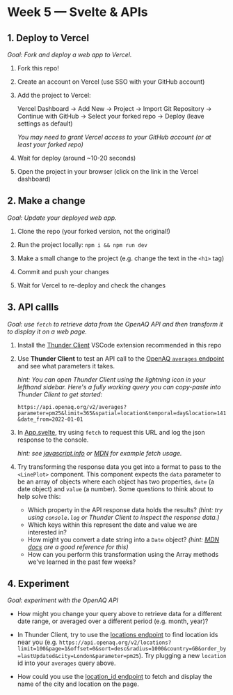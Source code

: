 # Week 5 — Svelte & APIs


## 1. Deploy to Vercel

_Goal: Fork and deploy a web app to Vercel._

1. Fork this repo!

2. Create an account on Vercel (use SSO with your GitHub account)

3. Add the project to Vercel:

    Vercel Dashboard → Add New → Project → Import Git Repository → Continue with GitHub → Select your forked repo -> Deploy (leave settings as default)
   
   _You may need to grant Vercel access to your GitHub account (or at least your forked repo)_

4. Wait for deploy (around ~10-20 seconds)

5. Open the project in your browser (click on the link in the Vercel dashboard)

## 2. Make a change

_Goal: Update your deployed web app._

1. Clone the repo (your forked version, not the original!)

2. Run the project locally: `npm i && npm run dev`

3. Make a small change to the project (e.g. change the text in the `<h1>` tag)

4. Commit and push your changes

5. Wait for Vercel to re-deploy and check the changes

## 3. API callls

_Goal: use `fetch` to retrieve data from the OpenAQ API and then transform it to display it on a web page._


1. Install the [Thunder Client](vscode:extension/rangav.vscode-thunder-client) VSCode extension recommended in this repo

2. Use __Thunder Client__ to test an API call to the [OpenAQ `averages` endpoint](https://docs.openaq.org/reference/averages_v2_get_v2_averages_get) and see what parameters it takes.

    _hint: You can open Thunder Client using the lightning icon in your lefthand sidebar. Here's a fully working query you can copy-paste into Thunder Client to get started:_

    `https://api.openaq.org/v2/averages?parameter=pm25&limit=365&spatial=location&temporal=day&location=141&date_from=2022-01-01`

3. In [App.svelte](./src/App.svelte), try using `fetch` to request this URL and log the json response to the console.

    _hint: see [javascript.info](https://javascript.info/fetch#summary) or [MDN](https://developer.mozilla.org/en-US/docs/Web/API/Fetch_API/Using_Fetch) for example fetch usage._

4. Try transforming the response data you get into a format to pass to the `<LinePlot>` component. This component expects the `data` parameter to be an array of objects where each object has two properties, `date` (a date object) and `value` (a number). Some questions to think about to help solve this:

    - Which property in the API response data holds the results? _(hint: try using `console.log` or Thunder Client to inspect the response data.)_
    - Which keys within this represent the date and value we are interested in?
    - How might you convert a date string into a `Date` object? _(hint: [MDN docs](https://developer.mozilla.org/en-US/docs/Web/JavaScript/Reference/Global_Objects/Date/Date) are a good reference for this)_
    - How can you perform this transformation using the Array methods we've learned in the past few weeks?

## 4. Experiment

_Goal: experiment with the OpenAQ API_

- How might you change your query above to retrieve data for a different date range, or averaged over a different period (e.g. month, year)?

- In Thunder Client, try to use the [locations endpoint](https://docs.openaq.org/reference/locations_get_v2_locations_get) to find location ids near you (e.g. `https://api.openaq.org/v2/locations?limit=100&page=1&offset=0&sort=desc&radius=1000&country=GB&order_by=lastUpdated&city=London&parameter=pm25`). Try plugging a new `location` id into your `averages` query above.

- How could you use the [location_id endpoint](https://docs.openaq.org/reference/locations_get_v2_locations__location_id__get) to fetch and display the name of the city and location on the page.
